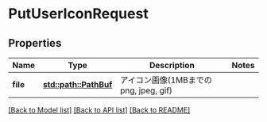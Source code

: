 # PutUserIconRequest

## Properties

Name | Type | Description | Notes
------------ | ------------- | ------------- | -------------
**file** | [**std::path::PathBuf**](std::path::PathBuf.md) | アイコン画像(1MBまでのpng, jpeg, gif) | 

[[Back to Model list]](../README.md#documentation-for-models) [[Back to API list]](../README.md#documentation-for-api-endpoints) [[Back to README]](../README.md)


